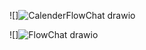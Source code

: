 ![]![CalenderFlowChat drawio](https://user-images.githubusercontent.com/51353092/142984291-adac21ae-b932-4bb5-b660-858339d0981b.png)

![]![FlowChat drawio](https://user-images.githubusercontent.com/51353092/142984338-f7afec1a-9df6-4437-8c05-874b1e57c2c3.png)
